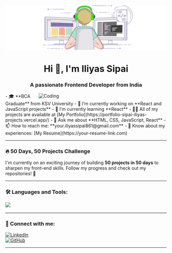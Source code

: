 <img src="https://raw.githubusercontent.com/leorrose/leorrose/master/readme_header.gif">
<h1 align="center">Hi 👋, I'm Iliyas Sipai</h1>
<h3 align="center">A passionate Frontend Developer from India</h3>

<img align="right" alt="Coding" width="400" src="https://cdn.dribbble.com/users/1162077/screenshots/3848914/media/320984a9ca58b9024f1a1ab19a22f3eb.gif">
- 🎓 **BCA Graduate** from KSV University  
- 🔭 I’m currently working on **React and JavaScript projects**
- 🌱 I’m currently learning **React**
- 👨‍💻 All of my projects are available at [My Portfolio](https://portfolio-sipai-iliyas-projects.vercel.app/)
- 💬 Ask me about **HTML, CSS, JavaScript, React**
- 📫 How to reach me: **your.iliyassipai861@gmail.com**
- 📄 Know about my experiences: [My Resume](https://your-resume-link.com)

---


### 🔥 50 Days, 50 Projects Challenge  
I'm currently on an exciting journey of building **50 projects in 50 days** to sharpen my front-end skills. Follow my progress and check out my repositories! 🚀  

---
### 🛠️ Languages and Tools:
<p gap="110rem">
  <img src="https://skillicons.dev/icons?i=html,css,js,react,bootstrap,git,github,vscode" />
</p>

---

### 🔗 Connect with me:

[![LinkedIn](https://img.shields.io/badge/LinkedIn-blue?style=flat&logo=linkedin)](https://www.linkedin.com/in/iliyas-sipai-dev/)  
[![GitHub](https://img.shields.io/badge/GitHub-black?style=flat&logo=github)](https://github.com/Iliyas-Sipai)

---


